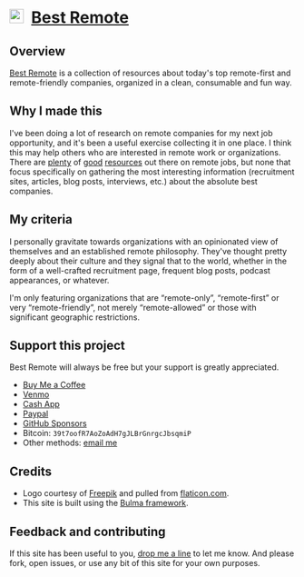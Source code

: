 # [<img src="https://bestremote.work/favicon.ico" width="25px" />](https://bestremote.work) &nbsp;[Best Remote](https://bestremote.work)

## Overview

[Best Remote](https://bestremote.work) is a collection of resources about today's top remote-first and remote-friendly companies, organized in a clean, consumable and fun way.

## Why I made this

I've been doing a lot of research on remote companies for my next job opportunity, and it's been a useful exercise collecting it in one place. I think this may help others who are interested in remote work or organizations. There are [plenty](https://weworkremotely.com/) of [good](https://remoteintech.company/) [resources](https://github.com/lukasz-madon/awesome-remote-job/blob/master/README.md) out there on remote jobs, but none that focus specifically on gathering the most interesting information (recruitment sites, articles, blog posts, interviews, etc.) about the absolute best companies.

## My criteria

I personally gravitate towards organizations with an opinionated view of themselves and an established remote philosophy. They've thought pretty deeply about their culture and they signal that to the world, whether in the form of a well-crafted recruitment page, frequent blog posts, podcast appearances, or whatever.

I'm only featuring organizations that are “remote-only”, “remote-first” or very “remote-friendly”, not merely “remote-allowed” or those with significant geographic restrictions.

## Support this project
Best Remote will always be free but your support is greatly appreciated.

- [Buy Me a Coffee](https://www.buymeacoffee.com/edelstone)
- [Venmo](https://venmo.com/michaeledelstone)
- [Cash App](https://cash.app/$edelstone)
- [Paypal](https://www.paypal.me/edelstone)
- [GitHub Sponsors](https://github.com/sponsors/edelstone)
- Bitcoin: `39t7oofR7AoZoAdH7gJLBrGnrgcJbsqmiP`
- Other methods: [email me](mailto:michael.edelstone@gmail.com)

## Credits

* Logo courtesy of [Freepik](http://www.freepik.com/) and pulled from [flaticon.com](http://www.flaticon.com/).
* This site is built using the [Bulma framework](http://bulma.io/).

## Feedback and contributing

If this site has been useful to you, [drop me a line](https://michaeledelstone.com/contact) to let me know. And please fork, open issues, or use any bit of this site for your own purposes.
